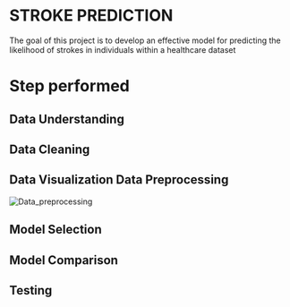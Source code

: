# STROKE PREDICTION
The goal of this project is to develop an effective model for predicting the likelihood of strokes in individuals within a healthcare dataset

# Step performed 
## Data Understanding 
##  Data Cleaning
## Data Visualization Data Preprocessing
 
 ![Data_preprocessing](https://github.com/Mansich0102/STROKE_PREDICTION/assets/108967346/e5489c68-30ff-46bc-bc33-2bde6e8d61da)

##  Model Selection
##  Model Comparison
## Testing 


